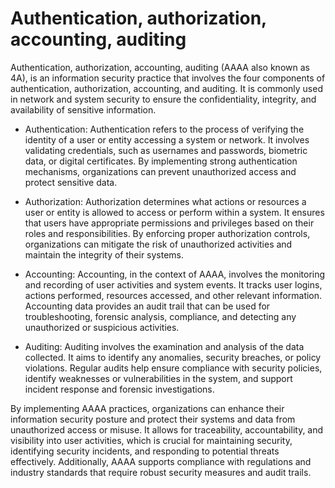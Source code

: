 # Authentication, authorization, accounting, auditing

Authentication, authorization, accounting, auditing (AAAA also known as 4A), is an information security practice that involves the four components of authentication, authorization, accounting, and auditing. It is commonly used in network and system security to ensure the confidentiality, integrity, and availability of sensitive information.

* Authentication: Authentication refers to the process of verifying the identity of a user or entity accessing a system or network. It involves validating credentials, such as usernames and passwords, biometric data, or digital certificates. By implementing strong authentication mechanisms, organizations can prevent unauthorized access and protect sensitive data.

* Authorization: Authorization determines what actions or resources a user or entity is allowed to access or perform within a system. It ensures that users have appropriate permissions and privileges based on their roles and responsibilities. By enforcing proper authorization controls, organizations can mitigate the risk of unauthorized activities and maintain the integrity of their systems.

* Accounting: Accounting, in the context of AAAA, involves the monitoring and recording of user activities and system events. It tracks user logins, actions performed, resources accessed, and other relevant information. Accounting data provides an audit trail that can be used for troubleshooting, forensic analysis, compliance, and detecting any unauthorized or suspicious activities.

* Auditing: Auditing involves the examination and analysis of the data collected. It aims to identify any anomalies, security breaches, or policy violations. Regular audits help ensure compliance with security policies, identify weaknesses or vulnerabilities in the system, and support incident response and forensic investigations.

By implementing AAAA practices, organizations can enhance their information security posture and protect their systems and data from unauthorized access or misuse. It allows for traceability, accountability, and visibility into user activities, which is crucial for maintaining security, identifying security incidents, and responding to potential threats effectively. Additionally, AAAA supports compliance with regulations and industry standards that require robust security measures and audit trails.